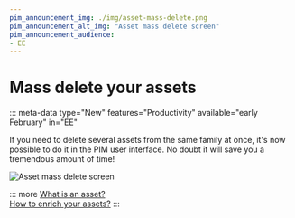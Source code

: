 ```yaml
---
pim_announcement_img: ./img/asset-mass-delete.png
pim_announcement_alt_img: "Asset mass delete screen"
pim_announcement_audience:
- EE
---
```


# Mass delete your assets
::: meta-data type="New" features="Productivity" available="early February" in="EE"

If you need to delete several assets from the same family at once, it's now possible to do it in the PIM user interface. No doubt it will save you a tremendous amount of time!

![Asset mass delete screen](../img/asset-mass-delete.png)

::: more
[What is an asset?](../articles/what-about-assets.html)  
[How to enrich your assets?](../articles/work-on-your-assets.html)
:::
